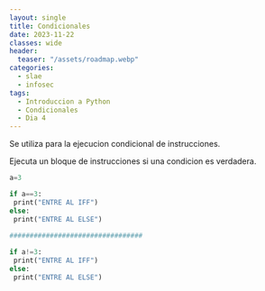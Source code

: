 ```yaml
---
layout: single
title: Condicionales
date: 2023-11-22
classes: wide
header:
  teaser: "/assets/roadmap.webp"
categories:
  - slae
  - infosec
tags:
  - Introduccion a Python
  - Condicionales
  - Dia 4
---
```



Se utiliza para la ejecucion condicional de instrucciones.

Ejecuta un bloque de instrucciones si una condicion es verdadera.


```python
a=3

if a==3:
 print("ENTRE AL IFF")
else:
 print("ENTRE AL ELSE")
 
#################################

if a!=3:
 print("ENTRE AL IFF")
else:
 print("ENTRE AL ELSE")
```